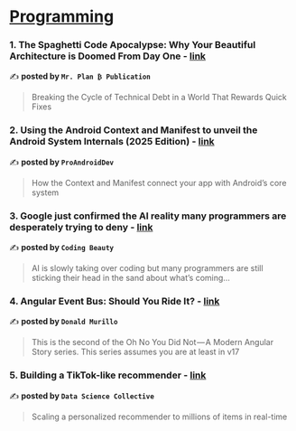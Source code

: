 
<h1><a href=https://medium.com/tag/programming/recommended target="_blank" rel="noopener noreferrer">Programming</a></h1>
<h3>1. The Spaghetti Code Apocalypse: Why Your Beautiful Architecture is Doomed From Day One - <a href="https://medium.com/mr-plan-publication/the-spaghetti-code-apocalypse-why-your-beautiful-architecture-is-doomed-from-day-one-177e6be21bba" target="_blank" rel="noopener noreferrer">link</a></h3>

✍️ **posted by `Mr. Plan ₿ Publication`**

<blockquote>Breaking the Cycle of Technical Debt in a World That Rewards Quick Fixes</blockquote>

<h3>2. Using the Android Context and Manifest to unveil the Android System Internals (2025 Edition) - <a href="https://medium.com/proandroiddev/using-the-android-context-and-manifest-to-unveil-the-android-system-internals-2025-edition-eb730dd95f1d" target="_blank" rel="noopener noreferrer">link</a></h3>

✍️ **posted by `ProAndroidDev`**

<blockquote>How the Context and Manifest connect your app with Android’s core system</blockquote>

<h3>3. Google just confirmed the AI reality many programmers are desperately trying to deny - <a href="https://medium.com/coding-beauty/ai-writes-google-codebase-00e6ad35ac7c" target="_blank" rel="noopener noreferrer">link</a></h3>

✍️ **posted by `Coding Beauty`**

<blockquote>AI is slowly taking over coding but many programmers are still sticking their head in the sand about what’s coming…</blockquote>

<h3>4. Angular Event Bus: Should You Ride It? - <a href="https://medium.com/@donald.murillo07/angular-event-bus-should-you-ride-it-e6230184f287" target="_blank" rel="noopener noreferrer">link</a></h3>

✍️ **posted by `Donald Murillo`**

<blockquote>This is the second of the Oh No You Did Not — A Modern Angular Story series. This series assumes you are at least in v17</blockquote>

<h3>5. Building a TikTok-like recommender - <a href="https://medium.com/data-science-collective/1-building-a-tiktok-like-recommender-a64563262c1a" target="_blank" rel="noopener noreferrer">link</a></h3>

✍️ **posted by `Data Science Collective`**

<blockquote>Scaling a personalized recommender to millions of items in real-time</blockquote>

